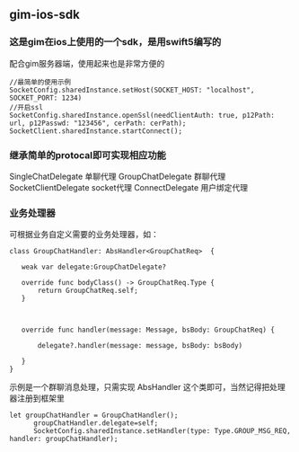 ## gim-ios-sdk

### 这是gim在ios上使用的一个sdk，是用swift5编写的

配合gim服务器端，使用起来也是非常方便的


```
//最简单的使用示例
SocketConfig.sharedInstance.setHost(SOCKET_HOST: "localhost", SOCKET_PORT: 1234)
//开启ssl
SocketConfig.sharedInstance.openSsl(needClientAuth: true, p12Path: url, p12Passwd: "123456", cerPath: cerPath);
SocketClient.sharedInstance.startConnect();
```

### 继承简单的protocal即可实现相应功能
 SingleChatDelegate 单聊代理
 GroupChatDelegate 群聊代理
 SocketClientDelegate socket代理
 ConnectDelegate 用户绑定代理
 
 ### 业务处理器
 可根据业务自定义需要的业务处理器，如：
 
 ```
 class GroupChatHandler: AbsHandler<GroupChatReq>  {

    weak var delegate:GroupChatDelegate?
    
    override func bodyClass() -> GroupChatReq.Type {
        return GroupChatReq.self;
    }
    
    
    
    override func handler(message: Message, bsBody: GroupChatReq) {
        
        delegate?.handler(message: message, bsBody: bsBody)
        
    }
}
 ```
 
示例是一个群聊消息处理，只需实现 AbsHandler<T>  这个类即可，当然记得把处理器注册到框架里
  ```
  let groupChatHandler = GroupChatHandler();
        groupChatHandler.delegate=self;
        SocketConfig.sharedInstance.setHandler(type: Type.GROUP_MSG_REQ, handler: groupChatHandler);
  ```
  

